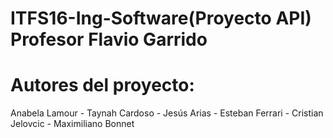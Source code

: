 # ITFS16-Ing-Software(Proyecto API) Profesor Flavio Garrido
# Autores del proyecto:
Anabela Lamour - Taynah Cardoso - Jesús Arias - Esteban Ferrari - Cristian Jelovcic - Maximiliano Bonnet

